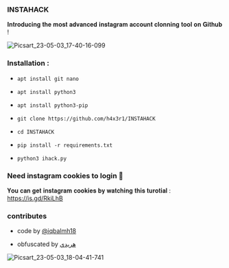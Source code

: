 ### INSTAHACK
𝐈𝐧𝐭𝐫𝐨𝐝𝐮𝐜𝐢𝐧𝐠 𝐭𝐡𝐞 𝐦𝐨𝐬𝐭 𝐚𝐝𝐯𝐚𝐧𝐜𝐞𝐝 𝐢𝐧𝐬𝐭𝐚𝐠𝐫𝐚𝐦 𝐚𝐜𝐜𝐨𝐮𝐧𝐭 𝐜𝐥𝐨𝐧𝐧𝐢𝐧𝐠 𝐭𝐨𝐨𝐥 𝐨𝐧 𝐆𝐢𝐭𝐡𝐮𝐛 !

![Picsart_23-05-03_17-40-16-099](https://user-images.githubusercontent.com/92029487/235906028-4bb3bd4c-2c84-4fdb-87c8-04837eca7016.png)



### Installation :

* `apt install git nano`

* `apt install python3`

* `apt install python3-pip`

* `git clone https://github.com/h4x3r1/INSTAHACK`

* `cd INSTAHACK`

* `pip install -r requirements.txt`

* `python3 ihack.py`


### Need instagram cookies to login 🍪

𝐘𝐨𝐮 𝐜𝐚𝐧 𝐠𝐞𝐭 𝐢𝐧𝐬𝐭𝐚𝐠𝐫𝐚𝐦 𝐜𝐨𝐨𝐤𝐢𝐞𝐬 𝐛𝐲 𝐰𝐚𝐭𝐜𝐡𝐢𝐧𝐠 
𝐭𝐡𝐢𝐬 𝐭𝐮𝐫𝐨𝐭𝐢𝐚𝐥 :   https://is.gd/RkiLhB



### contributes

- code by [@iqbalmh18](https://instagram.com/iqbalmh18)

- obfuscated by [هريدي](https://github.com/h4x3r1)

![Picsart_23-05-03_18-04-41-741](https://user-images.githubusercontent.com/92029487/235910844-4d81473c-fd07-47c1-ac4c-f8b1e2f38f07.png)

